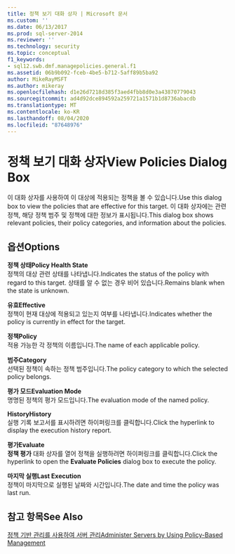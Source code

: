 ```yaml
---
title: 정책 보기 대화 상자 | Microsoft 문서
ms.custom: ''
ms.date: 06/13/2017
ms.prod: sql-server-2014
ms.reviewer: ''
ms.technology: security
ms.topic: conceptual
f1_keywords:
- sql12.swb.dmf.managepolicies.general.f1
ms.assetid: 06b9b092-fceb-4be5-b712-5aff89b5ba92
author: MikeRayMSFT
ms.author: mikeray
ms.openlocfilehash: d1e26d7218d385f3aed4fbb8d0e3a43870779043
ms.sourcegitcommit: ad4d92dce894592a259721a1571b1d8736abacdb
ms.translationtype: MT
ms.contentlocale: ko-KR
ms.lasthandoff: 08/04/2020
ms.locfileid: "87648976"
---
```

# <a name="view-policies-dialog-box"></a><span data-ttu-id="2bf0b-102">정책 보기 대화 상자</span><span class="sxs-lookup"><span data-stu-id="2bf0b-102">View Policies Dialog Box</span></span>
  <span data-ttu-id="2bf0b-103">이 대화 상자를 사용하여 이 대상에 적용되는 정책을 볼 수 있습니다.</span><span class="sxs-lookup"><span data-stu-id="2bf0b-103">Use this dialog box to view the policies that are effective for this target.</span></span> <span data-ttu-id="2bf0b-104">이 대화 상자에는 관련 정책, 해당 정책 범주 및 정책에 대한 정보가 표시됩니다.</span><span class="sxs-lookup"><span data-stu-id="2bf0b-104">This dialog box shows relevant policies, their policy categories, and information about the policies.</span></span>  
  
## <a name="options"></a><span data-ttu-id="2bf0b-105">옵션</span><span class="sxs-lookup"><span data-stu-id="2bf0b-105">Options</span></span>  
 <span data-ttu-id="2bf0b-106">**정책 상태**</span><span class="sxs-lookup"><span data-stu-id="2bf0b-106">**Policy Health State**</span></span>  
 <span data-ttu-id="2bf0b-107">정책의 대상 관련 상태를 나타냅니다.</span><span class="sxs-lookup"><span data-stu-id="2bf0b-107">Indicates the status of the policy with regard to this target.</span></span> <span data-ttu-id="2bf0b-108">상태를 알 수 없는 경우 비어 있습니다.</span><span class="sxs-lookup"><span data-stu-id="2bf0b-108">Remains blank when the state is unknown.</span></span>  
  
 <span data-ttu-id="2bf0b-109">**유효**</span><span class="sxs-lookup"><span data-stu-id="2bf0b-109">**Effective**</span></span>  
 <span data-ttu-id="2bf0b-110">정책이 현재 대상에 적용되고 있는지 여부를 나타냅니다.</span><span class="sxs-lookup"><span data-stu-id="2bf0b-110">Indicates whether the policy is currently in effect for the target.</span></span>  
  
 <span data-ttu-id="2bf0b-111">**정책**</span><span class="sxs-lookup"><span data-stu-id="2bf0b-111">**Policy**</span></span>  
 <span data-ttu-id="2bf0b-112">적용 가능한 각 정책의 이름입니다.</span><span class="sxs-lookup"><span data-stu-id="2bf0b-112">The name of each applicable policy.</span></span>  
  
 <span data-ttu-id="2bf0b-113">**범주**</span><span class="sxs-lookup"><span data-stu-id="2bf0b-113">**Category**</span></span>  
 <span data-ttu-id="2bf0b-114">선택된 정책이 속하는 정책 범주입니다.</span><span class="sxs-lookup"><span data-stu-id="2bf0b-114">The policy category to which the selected policy belongs.</span></span>  
  
 <span data-ttu-id="2bf0b-115">**평가 모드**</span><span class="sxs-lookup"><span data-stu-id="2bf0b-115">**Evaluation Mode**</span></span>  
 <span data-ttu-id="2bf0b-116">명명된 정책의 평가 모드입니다.</span><span class="sxs-lookup"><span data-stu-id="2bf0b-116">The evaluation mode of the named policy.</span></span>  
  
 <span data-ttu-id="2bf0b-117">**History**</span><span class="sxs-lookup"><span data-stu-id="2bf0b-117">**History**</span></span>  
 <span data-ttu-id="2bf0b-118">실행 기록 보고서를 표시하려면 하이퍼링크를 클릭합니다.</span><span class="sxs-lookup"><span data-stu-id="2bf0b-118">Click the hyperlink to display the execution history report.</span></span>  
  
 <span data-ttu-id="2bf0b-119">**평가**</span><span class="sxs-lookup"><span data-stu-id="2bf0b-119">**Evaluate**</span></span>  
 <span data-ttu-id="2bf0b-120">**정책 평가** 대화 상자를 열어 정책을 실행하려면 하이퍼링크를 클릭합니다.</span><span class="sxs-lookup"><span data-stu-id="2bf0b-120">Click the hyperlink to open the **Evaluate Policies** dialog box to execute the policy.</span></span>  
  
 <span data-ttu-id="2bf0b-121">**마지막 실행**</span><span class="sxs-lookup"><span data-stu-id="2bf0b-121">**Last Execution**</span></span>  
 <span data-ttu-id="2bf0b-122">정책이 마지막으로 실행된 날짜와 시간입니다.</span><span class="sxs-lookup"><span data-stu-id="2bf0b-122">The date and time the policy was last run.</span></span>  
  
## <a name="see-also"></a><span data-ttu-id="2bf0b-123">참고 항목</span><span class="sxs-lookup"><span data-stu-id="2bf0b-123">See Also</span></span>  
 [<span data-ttu-id="2bf0b-124">정책 기반 관리를 사용하여 서버 관리</span><span class="sxs-lookup"><span data-stu-id="2bf0b-124">Administer Servers by Using Policy-Based Management</span></span>](administer-servers-by-using-policy-based-management.md)  
  
  
